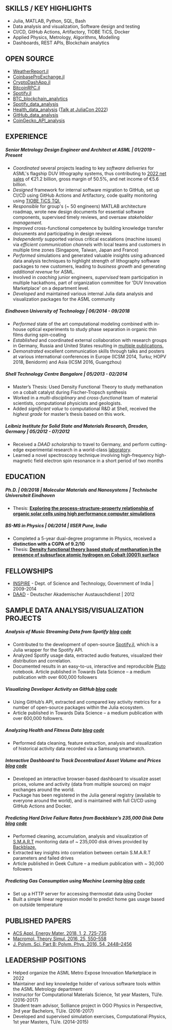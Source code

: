 ## SKILLS / KEY HIGHLIGHTS
- Julia, MATLAB, Python, SQL, Bash
- Data analysis and visualization, Software design and testing
- CI/CD, GitHub Actions, Artifactory, TIOBE TiCS, Docker
- Applied Physics, Metrology, Algorithms, Modelling
- Dashboards, REST APIs, Blockchain analytics

## OPEN SOURCE
- [WeatherReport.jl](https://github.com/vnegi10/WeatherReport.jl)
- [CoinbaseProExchange.jl](https://github.com/vnegi10/CoinbaseProExchange.jl) 
- [CryptoDashApp.jl](https://github.com/vnegi10/CryptoDashApp.jl)
- [BitcoinRPC.jl](https://github.com/vnegi10/BitcoinRPC.jl)
- [Spotify.jl](https://github.com/vnegi10/Spotify.jl)
- [BTC_blockchain_analytics](https://github.com/vnegi10/BTC_blockchain_analytics)
- [Spotify_data_analysis](https://github.com/vnegi10/Spotify_data_analysis)
- [Health_data_analysis](https://github.com/vnegi10/Health_data_analysis) ([Talk at JuliaCon 2022](https://www.youtube.com/watch?v=4SokD3Om3kc))
- [GitHub_data_analysis](https://github.com/vnegi10/GitHub_data_analysis)
- [CoinGecko_API_analysis](https://github.com/vnegi10/CoinGecko_API_analysis)

## EXPERIENCE

##### Senior Metrology Design Engineer and Architect at ASML | 01/2019 – Present
- *Coordinated* several projects leading to key *software deliveries* for ASML's flagship
DUV lithography systems, thus contributing to [2022 net sales](https://www.asml.com/en/investors/annual-report/2022)
of €21.2 billion, gross margin of 50.5%, and net income of €5.6 billion.
- *Designed* framework for internal software migration to GitHub, set up CI/CD using
GitHub Actions and Artifactory, code quality monitoring using [TIOBE TiCS TQI.](https://www.tiobe.com/products/tics/)
- *Responsible* for group's (~ 50 engineers) MATLAB architecture roadmap, wrote new design
documents for essential software components, supervised timely reviews, and oversaw
*stakeholder management.*
- *Improved* cross-functional competence by building knowledge transfer documents and
participating in design reviews
- *Independently* supported various critical escalations (machine issues) via
*efficient communication channels* with local teams and customers in multiple 
time zones (Singapore, Taiwan, Japan and France)
- *Performed* simulations and generated valuable insights using advanced data analysis
techniques to highlight strength of lithography software packages to new customers, leading
to *business growth* and generating *additional revenue* for ASML.
- Involved in *coaching* junior engineers, *supervised* team participation in multiple
hackathons, part of organization committee for 'DUV Innovation Marketplace' on a department
level.
- *Developed* and maintained various internal Julia data analysis and visualization
packages for the ASML community

##### Eindhoven University of Technology | 06/2014 - 09/2018
- *Performed* state of the art computational modeling combined with in-house optical
experiments to study phase separation in organic thin films during spin-coating
- *Established* and coordinated external collaboration with research groups in Germany,
Russia and United States resulting in [multiple publications.](https://www.researchgate.net/profile/Vikas-Negi-2)
- *Demonstrated* excellent communication skills through talks and posters at various
international conferences in Europe (ICSM 2014, Turku; HOPV 2018, Benidorm) and Asia
(ICSM 2016, Guangzhou)

##### Shell Technology Centre Bangalore | 05/2013 - 02/2014
- Master’s Thesis: Used Density Functional Theory to study methanation on a cobalt catalyst
during Fischer-Tropsch synthesis
- Worked in a *multi-disciplinary* and *cross-functional* team of material scientists,
computational physicists and geologists.
- Added *significant value* to computational R&D at Shell, received the *highest grade* for
master’s thesis based on this work.

##### Leibniz Institute for Solid State and Materials Research, Dresden, Germany | 05/2012 - 07/2012
- Received a *DAAD scholarship* to travel to Germany, and perform cutting-edge experimental
research in a world-class [laboratory](https://www.ifw-dresden.de/).
- Learned a novel spectroscopy technique involving high-frequency high-magnetic field electron spin resonance in a short period of two months

## EDUCATION

##### Ph.D. | 09/2018 | Molecular Materials and Nanosystems | Technische Universiteit Eindhoven
- Thesis: [**Exploring the process-structure-property relationship of organic solar cells
using high performance computer simulations**](https://research.tue.nl/en/publications/exploring-the-process-structure-property-relationship-of-organic-)

##### BS-MS in Physics | 06/2014 | IISER Pune, India
- Completed a 5-year dual-degree programme in Physics, received a **distinction with a CGPA
of 9.2/10**
- Thesis: [**Density functional theory based study of methanation in the presence of subsurface 
atomic hydrogen on Cobalt (0001) surface**](http://dr.iiserpune.ac.in:8080/xmlui/handle/123456789/344)

## FELLOWSHIPS

- [INSPIRE](https://online-inspire.gov.in/) - Dept. of Science and Technology, Government of India | 2009-2014 
- [DAAD](https://www.daad.de/en/) - Deutscher Akademischer Austauschdienst | 2012

## SAMPLE DATA ANALYSIS/VISUALIZATION PROJECTS

##### Analysis of Music Streaming Data from Spotify [blog](https://towardsdatascience.com/are-your-playlists-groovy-enough-7809faaf9c33) [code](https://github.com/vnegi10/Spotify_data_analysis)
- Contributed to the development of open-source [Spotify.jl](https://github.com/kwehmeyer/Spotify.jl),
which is a Julia wrapper for the Spotify API.
- Analyzed Spotify usage data, extracted audio features, visualized their 
distribution and correlation.
- Documented results in an easy-to-us, interactive and reproducible [Pluto](https://github.com/fonsp/Pluto.jl)
notebook. Article published in Towards Data Science – a medium publication with
over 600,000 followers

##### Visualizing Developer Activity on GitHub [blog](https://towardsdatascience.com/visualizing-developer-activity-via-the-github-api-48c38c40914f) [code](https://github.com/vnegi10/GitHub_data_analysis)
- Using GitHub’s API, extracted and compared key activity metrics for a number of open-source
packages within the Julia ecosystem.
- Article published in Towards Data Science – a medium publication with over 600,000 followers.

##### Analyzing Health and Fitness Data [blog](https://towardsdatascience.com/analyze-your-health-and-fitness-data-using-julia-d6f4c3842b17) [code](https://github.com/vnegi10/Health_data_analysis)
- Performed data cleaning, feature extraction, analysis and visualization of historical activity
data recorded via a Samsung smartwatch.

##### Interactive Dashboard to Track Decentralized Asset Volume and Prices [blog](https://towardsdatascience.com/interactive-crypto-dashboard-powered-by-julia-fd6f60f23063) [code](https://github.com/vnegi10/CryptoDashApp.jl)
- Developed an interactive browser-based dashboard to visualize asset prices, volume
and activity (data from multiple sources) on major exchanges around the world.
- Package has been registered in the Julia general registry (available to everyone
around the world), and is maintained with full CI/CD using GitHub Actions and Docker.

##### Predicting Hard Drive Failure Rates from Backblaze’s 235,000 Disk Data [blog](https://medium.com/geekculture/is-your-hard-drive-going-to-fail-soon-9ec9ae3fece1) [code](https://github.com/vnegi10/HDD_test_data_analysis)
- Performed cleaning, accumulation, analysis and visualization of [S.M.A.R.T](http://ntfs.com/disk-monitor-smart-attributes.htm)
monitoring data of ~ 235,000 disk drives provided by [Backblaze.](https://www.backblaze.com/cloud-backup.html)
- Extracted key insights into correlation between certain S.M.A.R.T parameters and failed drives
- Article published in Geek Culture – a medium publication with ~ 30,000 followers

##### Predicting Gas Consumption using Machine Learning [blog](https://medium.com/@vikas.negi10/predicting-gas-consumption-using-machine-learning-in-julia-92a0441cc8cf) [code](https://github.com/vnegi10/Thermostat_data_analysis)
- Set up a HTTP server for accessing thermostat data using Docker
- Built a simple linear regression model to predict home gas usage based on outside temperature

## PUBLISHED PAPERS

- [ACS Appl. Energy Mater. 2018, 1, 2, 725-735](https://pubs.acs.org/doi/10.1021/acsaem.7b00189)
- [Macromol. Theory Simul. 2016, 25, 550–558](https://onlinelibrary.wiley.com/doi/abs/10.1002/mats.201600075) 
- [J. Polym. Sci. Part B: Polym. Phys. 2016, 54, 2448–2456](https://onlinelibrary.wiley.com/doi/abs/10.1002/polb.24236)

## LEADERSHIP POSITIONS

- Helped organize the ASML Metro Expose Innovation Marketplace in 2022
- Maintainer and key knowledge holder of various software tools within the ASML Metrology
department
- Instructor for Computational Materials Science, 1st year Masters, TU/e. (2016-2017)
- Student team advisor, Solliance project in OGO Physics in Perspective, 3rd year Bachelors, TU/e. (2016-2017)
- Developed and supervised simulation exercises, Computational Physics, 1st year Masters, TU/e. (2014-2015)